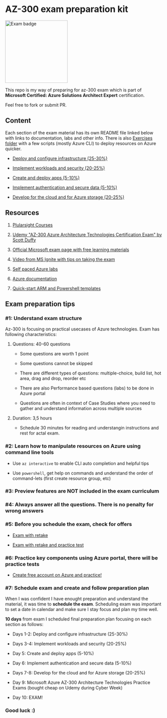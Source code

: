 # AZ-300 exam preparation kit

<img src="https://docs.microsoft.com/en-us/media/learn/certification/badges/microsoft-certified-expert-badge.svg" alt="Exam badge" width="200"/>

This repo is my way of preparing for az-300 exam which is part of
**Microsoft Certified: Azure Solutions Architect Expert** certification.

Feel free to fork or submit PR.

## Content

Each section of the exam material has its own README file linked below with links to documentation, labs and other info. There is also [Exercises folder](/Exercises) with a few scripts (mostly Azure CLI) to deploy resources on Azure quicker.

* [Deploy and configure infrastructure (25-30%)](/1-infrastructure/README.md)

* [Implement workloads and security (20-25%)](/2-workloads-&-security/README.md)

* [Create and deploy apps (5-10%)](/3-create-&-deploy-apps/README.md)

* [Implement authentication and secure data (5-10%)](/4-authentication-&-security/README.md)

* [Develop for the cloud and for Azure storage (20-25%)](/5-develop-cloud-&-storage/README.md)

## Resources

1. [Plularsight Courses](https://app.pluralsight.com/paths/certificate/microsoft-azure-architect-technologies-az-300)

2. [Udemy "AZ-300 Azure Architecture Technologies Certification Exam" by Scott Duffy](https://www.udemy.com/course/70534-azure/)

3. [Official Microsoft exam page with free learning materials](https://docs.microsoft.com/en-gb/learn/certifications/exams/az-300)

4. [Video from MS Ignite with tips on taking the exam](https://myignite.techcommunity.microsoft.com/sessions/80470?source=sessions)

5. [Self paced Azure labs](https://www.microsoft.com/HandsOnLabs/SelfPacedLabs)

6. [Azure documentation](https://docs.microsoft.com/en-us/azure/)

7. [Quick-start ARM and Powershell templates](https://github.com/Azure/AzureStack-QuickStart-Templates)

## Exam preparation tips

### #1: Understand exam structure

Az-300 is focusing on practical usecases of Azure technologies. Exam has following characteristics:

1. Questions: 40-60 questions

   * Some questions are worth 1 point

   * Some questions cannot be skipped

   * There are different types of questions: multiple-choice, build list, hot area, drag and drop, reorder etc

   * There are also Performance based questions (labs) to be done in Azure portal

   * Questions are often in context of Case Studies where you need to gather and understand information across multiple sources

2. Duration: 3,5 hours

   * Schedule 30 minutes for reading and understangin instructions and rest for actal exam.

### #2: Learn how to manipulate resources on Azure using command line tools

* Use `az interactive` to enable CLI auto completion and helpful tips

* Use `powershell`, get help on commands and understand the order of command-lets (first create resource group, etc)

### #3: Preview features are NOT included in the exam curriculum

### #4: Always answer all the questions. There is no penalty for wrong answers

### #5: Before you schedule the exam, check for offers

* [Exam with retake](https://eu1.mindhub.com/microsoft-exam-replay-mcp-exam-plus-retake/p/Microsoft-Exam-Replay?utm_source=msftmarketing&utm_medium=msft_offers&utm_campaign=ExamReplayFY20&utm_term=ERFY20&utm_content=weblink3)

* [Exam with retake and practice test](https://eu1.mindhub.com/microsoft-exam-replay-with-practice-test-mcp-exam/p/Microsoft-Exam-Replay-PT?utm_source=msftmarketing&utm_medium=msft_offers&utm_campaign=ExamReplayFY20&utm_term=ERFY20&utm_content=weblink)

### #6: Practice key components using Azure portal, there will be practice tests

* [Create free account on Azure and practice!](https://azure.microsoft.com/en-us/free/)

### #7: Schedule exam and create and follow preparation plan

When I was confident I have enought preparation and understand the material, it was time to **schedule the exam**.
Scheduling exam was important to set a date in calendar and make sure I stay focus and plan my time well.

**10 days** from exam I scheduled final preparation plan focusing on each section as follows:

* Days 1-2: Deploy and configure infrastructure (25-30%)

* Days 3-4: Implement workloads and security (20-25%)

* Day 5: Create and deploy apps (5-10%)

* Day 6: Implement authentication and secure data (5-10%)

* Days 7-8: Develop for the cloud and for Azure storage (20-25%)

* Day 9: Microsoft Azure AZ-300 Architecture Technologies Practice Exams (bought cheap on Udemy during Cyber Week)

* Day 10: EXAM!

### **Good luck :)**
